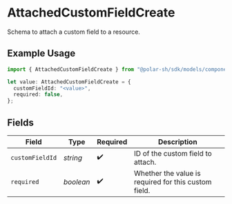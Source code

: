 # AttachedCustomFieldCreate

Schema to attach a custom field to a resource.

## Example Usage

```typescript
import { AttachedCustomFieldCreate } from "@polar-sh/sdk/models/components/attachedcustomfieldcreate.js";

let value: AttachedCustomFieldCreate = {
  customFieldId: "<value>",
  required: false,
};
```

## Fields

| Field                                                | Type                                                 | Required                                             | Description                                          |
| ---------------------------------------------------- | ---------------------------------------------------- | ---------------------------------------------------- | ---------------------------------------------------- |
| `customFieldId`                                      | *string*                                             | :heavy_check_mark:                                   | ID of the custom field to attach.                    |
| `required`                                           | *boolean*                                            | :heavy_check_mark:                                   | Whether the value is required for this custom field. |
